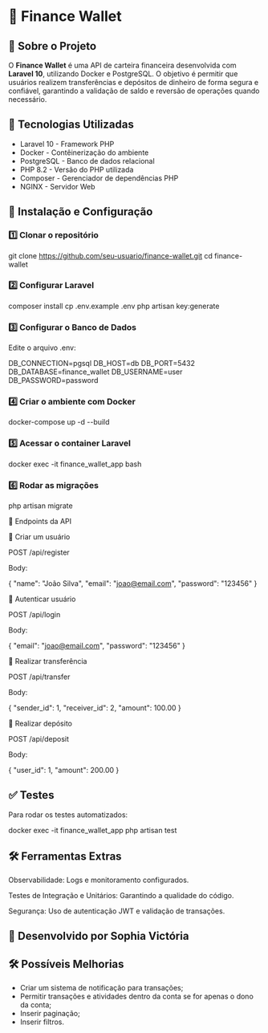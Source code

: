 # 📌 Finance Wallet

## 📖 Sobre o Projeto

O **Finance Wallet** é uma API de carteira financeira desenvolvida com **Laravel 10**, utilizando Docker e PostgreSQL. O objetivo é permitir que usuários realizem transferências e depósitos de dinheiro de forma segura e confiável, garantindo a validação de saldo e reversão de operações quando necessário.

## 🚀 Tecnologias Utilizadas

- Laravel 10 - Framework PHP
- Docker - Contêinerização do ambiente
- PostgreSQL - Banco de dados relacional
- PHP 8.2 - Versão do PHP utilizada
- Composer - Gerenciador de dependências PHP
- NGINX - Servidor Web

## 🔧 Instalação e Configuração

### 1️⃣ Clonar o repositório

git clone https://github.com/seu-usuario/finance-wallet.git
cd finance-wallet

### 2️⃣ Configurar Laravel

composer install
cp .env.example .env
php artisan key:generate

### 3️⃣ Configurar o Banco de Dados

Edite o arquivo .env:

DB_CONNECTION=pgsql
DB_HOST=db
DB_PORT=5432
DB_DATABASE=finance_wallet
DB_USERNAME=user
DB_PASSWORD=password

### 4️⃣ Criar o ambiente com Docker

docker-compose up -d --build

### 5️⃣ Acessar o container Laravel

docker exec -it finance_wallet_app bash

### 6️⃣ Rodar as migrações

php artisan migrate

🔗 Endpoints da API

🔹 Criar um usuário

POST /api/register

Body:

{
  "name": "João Silva",
  "email": "joao@email.com",
  "password": "123456"
}

🔹 Autenticar usuário

POST /api/login

Body:

{
  "email": "joao@email.com",
  "password": "123456"
}

🔹 Realizar transferência

POST /api/transfer

Body:

{
  "sender_id": 1,
  "receiver_id": 2,
  "amount": 100.00
}

🔹 Realizar depósito

POST /api/deposit

Body:

{
  "user_id": 1,
  "amount": 200.00
}

## ✅ Testes

Para rodar os testes automatizados:

docker exec -it finance_wallet_app php artisan test

## 🛠 Ferramentas Extras

Observabilidade: Logs e monitoramento configurados.

Testes de Integração e Unitários: Garantindo a qualidade do código.

Segurança: Uso de autenticação JWT e validação de transações.

## 🚀 Desenvolvido por Sophia Victória

## 🛠️ Possíveis Melhorias
- Criar um sistema de notificação para transações;
- Permitir transações e atividades dentro da conta se for apenas o dono da conta;
- Inserir paginação;
- Inserir filtros.